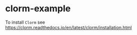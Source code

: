 # clorm-example

To install `Clorm` see https://clorm.readthedocs.io/en/latest/clorm/installation.html
